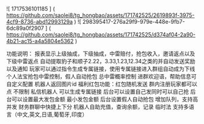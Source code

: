   ![ 1717536101185 ] ( https://github.com/saolei8/tg_hongbao/assets/171742525/2619893f-3975-4cf9-8736-abd12993129a )
   ![ 298395417-276a29f9-979e-448e-9fb7-6dc89a0f2907 ] ( https://github.com/saolei8/tg_hongbao/assets/171742525/d374af04-2a90-4b21-ac15-a4a5804e5362 )

功能说明：
报表显示上级抽成，下级抽成，中雷赔付，抢包收入，邀请返点以及下级中雷返点
自动提取豹子和顺子2.22，3.33,1.23,12.34之类的并自动发送奖励以及通知
玩家可以通过指令生成专属链接，使用专属链接进入群组自动成为下线
个人法宝抢包中雷控制，假人自动抢包
总中雷概率控制
进群欢迎语，帮助信息可自定义配置
机器人返回图片id
福利红包功能：红包随机发送 群内注册玩家都可以点 不限制
私信机器人 可以生成专属链接
后台可以设置自己发同时可以自己抢
后台可以设置最大发包金额 最小发包金额
后台设置假人自动抢包
增加队列，支持高并发
财务群聊中快捷上下分
机器人自助充值，查询余额，记录
临时法
支持多语言（中文,英文,日语,葡萄牙,印度）
